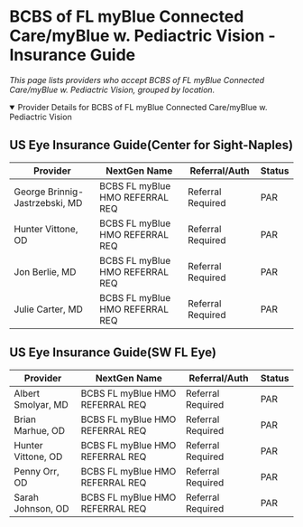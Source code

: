 # BCBS of FL myBlue Connected Care/myBlue w. Pediactric Vision - Insurance Guide

*This page lists providers who accept BCBS of FL myBlue Connected Care/myBlue w. Pediactric Vision, grouped by location.*

<details open><summary>Provider Details for BCBS of FL myBlue Connected Care/myBlue w. Pediactric Vision</summary>

## US Eye Insurance Guide(Center for Sight-Naples)

| Provider | NextGen Name | Referral/Auth | Status |
|----------|-------------|--------------|--------|
| George Brinnig-Jastrzebski, MD | BCBS FL myBlue HMO REFERRAL REQ | Referral Required | PAR |
| Hunter Vittone, OD | BCBS FL myBlue HMO REFERRAL REQ | Referral Required | PAR |
| Jon Berlie, MD | BCBS FL myBlue HMO REFERRAL REQ | Referral Required | PAR |
| Julie Carter, MD | BCBS FL myBlue HMO REFERRAL REQ | Referral Required | PAR |

## US Eye Insurance Guide(SW FL Eye)

| Provider | NextGen Name | Referral/Auth | Status |
|----------|-------------|--------------|--------|
| Albert Smolyar, MD | BCBS FL myBlue HMO REFERRAL REQ | Referral Required | PAR |
| Brian Marhue, OD | BCBS FL myBlue HMO REFERRAL REQ | Referral Required | PAR |
| Hunter Vittone, OD | BCBS FL myBlue HMO REFERRAL REQ | Referral Required | PAR |
| Penny Orr, OD | BCBS FL myBlue HMO REFERRAL REQ | Referral Required | PAR |
| Sarah Johnson, OD | BCBS FL myBlue HMO REFERRAL REQ | Referral Required | PAR |

</details>

